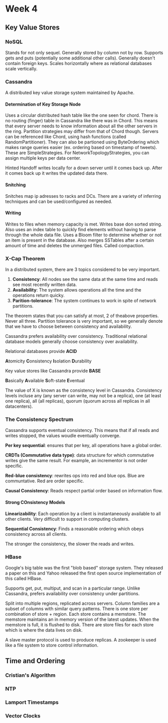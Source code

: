 # Week 4

## Key Value Stores

### NoSQL

Stands for not only sequel. Generally stored by column not by row. Supports gets and puts (potentially some additional other calls). Generally doesn't contain foreign keys. Scales horizontally where as relational databases scale vertically.

### Cassandra

A distributed key value storage system maintained by Apache. 

#### Determination of Key Storage Node

Uses a circular distributed hash table like the one seen for chord. There is no routing (finger) table in Cassandra like there was in Chord. This means that every server needs to know information about all the other servers in the ring. Partition strategies may differ from that of Chord though. Servers can be referenced like Chord, using hash functions (called RandomPartitioner). They can also be partioned using ByteOrdering which makes range queries easier (ex. ordering based on timestamp of tweets). These are SimpleStrategies. For NetworkTopologyStrategies, you can assign multiple keys per data center.

Hinted Handoff writes locally for a down server until it comes back up. After it comes back up it writes the updated data there.

#### Snitching

Snitches map ip adresses to racks and DCs. There are a variety of inferring techniques and can be used/configured as needed.

#### Writing

Writes to files when memory capacity is met. Writes base don sorted string. Also uses an index table to quickly find elements without having to parse through the whole data file. Uses a Bloom filter to determine whether or not an item is present in the database. Also merges SSTables after a certain amount of time and deletes the unmerged files. Called compaction.

### X-Cap Theorem

In a distributed system, there are 3 topics considered to be very important.

1. **Consistency**: All nodes see the same data at the same time and reads see most recently written data.
2. **Availability**: The system allows operations all the time and the operations return quicky.
3. **Parition-tolerance**: The system continues to work in spite of network partitions.

The theorem states that you can satisfy at most, 2 of theabove properties. Never all three. Partition tolerance is very important, so we generally denote that we have to choose between consistency and availability.

Cassandra prefers availability over consistency. Traditional relational database models generally choose consistency over availability.

Relational databases provide **ACID**

**A**tomicity
**C**onsistency
**I**solation
**D**urability

Key value stores like Cassandra provide **BASE**

**B**asically
**A**vailable
**S**oft-state
**E**ventual

The value of X is known as the consistency level in Cassandra. Consistency levels incluse any (any server can write, may not be a replica), one (at least one replica), all (all replicas), quorum (quorum across all replicas in all datacenters). 

### The Consistency Spectrum

Cassandra supports eventual consistency. This means that if all reads and writes stopped, the values woudle eventually converge.

**Per key sequential**: ensures that per key, all operations have a global order. 

**CRDTs (Commutative data type)**: data structure for which commutative writes give the same result. For example, an incrementor is not order specific.

**Red-blue consistency**: rewrites ops into red and blue ops. Blue are communtative. Red are order specific.

**Causal Consistency**: Reads respect partial order based on information flow.

#### Strong COnsistency Models

**Linearizability**: Each operation by a client is instantaneously available to all other clients. Very difficult to support in computing clusters.

**Sequential Consistency**: Finds a reasonable ordering which obeys consistency across all clients.

The stronger the consistency, the slower the reads and writes.

### HBase

Google's big table was the first "blob based" storage system. They released a paper on this and Yahoo released the first open source implementation of this called HBase.

Supports get, put, multiput, and scan in a particular range. Unlike Cassandra, prefers availability over consistency under partitions.

Split into multiple regions, replicated across servers. Column families are a subset of columns with similar query patterns. There is one store per combination of store + region. Each store contains a memstore. The memstore maintains an in memory version of the latest updates. When the memstore is full, it is flushed to disk. There are store files for each store which is where the data lives on disk.

A slave master protocol is used to produce replicas. A zookeeper is used like a file system to store control information.

## Time and Ordering

### Cristian's Algorithm

### NTP

### Lamport Timestamps

### Vector Clocks
